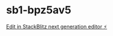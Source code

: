 # sb1-bpz5av5

[Edit in StackBlitz next generation editor ⚡️](https://stackblitz.com/~/github.com/ArtemZhigarev/sb1-bpz5av5)
